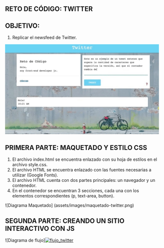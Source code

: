## RETO DE CÓDIGO: TWITTER

## OBJETIVO:
1. Replicar el newsfeed de Twitter.

![Twitter Weebsite](assets/images/ejemplo.jpg)

## PRIMERA PARTE: MAQUETADO Y ESTILO CSS
1. El archivo index.html se encuentra enlazado con su hoja de estilos en el archivo style.css.
2. El archivo HTML se encuentra enlazado con las fuentes necesarias a utilizar (Google Fonts).
2. El archivo HTML cuenta con dos partes principales: un navegador y un contenedor.
3. En el contenedor se encuentran 3 secciones, cada una con los elementos correspondientes (p, text-area, button).

![Diagrama Maquetado] (assets/images/maquetado-twitter.png)


## SEGUNDA PARTE: CREANDO UN SITIO INTERACTIVO CON JS

![Diagrama de flujo]<a href="https://ibb.co/knvVfG"><img src="https://image.ibb.co/hDbE7w/flujo_twitter.jpg" alt="flujo_twitter" border="0"></a>
